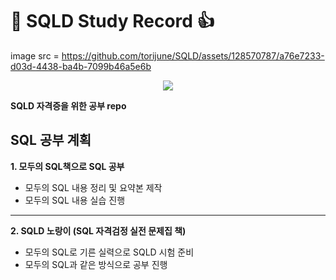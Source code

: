 # :star_struck: SQLD Study Record :+1: 

image src = https://github.com/torijune/SQLD/assets/128570787/a76e7233-d03d-4438-ba4b-7099b46a5e6b
<p align="center"><img src="image src"></p>

**SQLD 자격증을 위한 공부 repo**   

## SQL 공부 계획
**1. 모두의 SQL책으로 SQL 공부**
  - 모두의 SQL 내용 정리 및 요약본 제작
  - 모두의 SQL 내용 실습 진행
* * *  
**2. SQLD 노랑이 (SQL 자격검정 실전 문제집 책)**
  - 모두의 SQL로 기른 실력으로 SQLD 시험 준비
  - 모두의 SQL과 같은 방식으로 공부 진행
